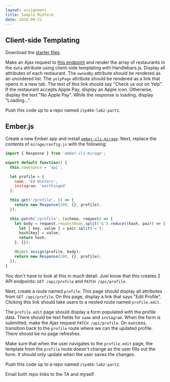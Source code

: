 ```yaml
---
layout: assignment
title: Sample Midterm
date: 2018-09-21
---
```


## Client-side Templating

Download the [starter files](/teaching/2018/labs/midterm-starter.zip).

Make an Ajax request to [this endpoint](https://thejsguy.com/teaching/2018/api/restaurants.json) and render the array of restaurants in the `data` attribute using client-side templating with Handlebars.js. Display all attributes of each restaurant. The `ownedBy` attribute should be rendered as an unordered list. The `yelpPage` attribute should be rendered as a link that opens in a new tab. The text of this link should say "Check us out on Yelp". If the restaurant accepts Apple Pay, display an Apple icon. Otherwise, display the text "No Apple Pay". While the response is loading, display "Loading...".

Push this code up to a repo named `itp404-lab2-part1`.

## Ember.js

Create a new Ember app and install [`ember-cli-mirage`](http://www.ember-cli-mirage.com/docs/v0.4.x/). Next, replace the contents of `mirage/config.js` with the following:

```js
import { Response } from 'ember-cli-mirage';

export default function() {
  this.namespace = 'api';

  let profile = {
    name: 'Ed Winters',
    instagram: 'earthinged'
  };

  this.get('/profile', () => {
    return new Response(200, {}, profile);
  });

  this.patch('/profile', (schema, request) => {
    let body = request.requestBody.split('&').reduce((hash, pair) => {
      let [ key, value ] = pair.split('=');
      hash[key] = value;
      return hash;
    }, {});

    Object.assign(profile, body);
    return new Response(200, {}, profile);
  });
}
```

You don't have to look at this in much detail. Just know that this creates 2 API endpoints: `GET /api/profile` and `PATCH /api/profile`.

Next, create a route named `profile`. This page should display all attributes from `GET /api/profile`. On this page, display a link that says "Edit Profile". Clicking this link should take users to a nested route named `profile.edit`.

The `profile.edit` page should display a form populated with the profile data. There should be text fields for `name` and `instagram`. When the form is submitted, make the Ajax request `PATCH /api/profile`. On success, transition back to the `profile` route where we can the updated profile. There should be no page refreshes.

Make sure that when the user navigates to the `profile.edit` page, the template from the `profile` route doesn't change as the user fills out the form. It should only update when the user saves the changes.

Push this code up to a repo named `itp404-lab2-part2`.

Email both repo links to the TA and myself.
